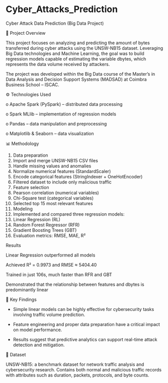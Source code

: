 # Cyber_Attacks_Prediction
Cyber Attack Data Prediction (Big Data Project)

📌 Project Overview

This project focuses on analyzing and predicting the amount of bytes transferred during cyber attacks using the UNSW-NB15 dataset. Leveraging Big Data technologies and Machine Learning, the goal was to build regression models capable of estimating the variable dbytes, which represents the data volume received by attackers.

The project was developed within the Big Data course of the Master’s in Data Analysis and Decision Support Systems (MADSAD) at Coimbra Business School – ISCAC.

⚙️ Technologies Used

  o Apache Spark (PySpark) – distributed data processing
  
  o Spark MLlib – implementation of regression models
  
  o Pandas – data manipulation and preprocessing
  
  o Matplotlib & Seaborn – data visualization

📊 Methodology

1. Data preparation
2. Import and merge UNSW-NB15 CSV files
3. Handle missing values and anomalies
4. Normalize numerical features (StandardScaler)
5. Encode categorical features (StringIndexer + OneHotEncoder)
6. Filtered dataset to include only malicious traffic
7. Feature selection
8. Pearson correlation (numerical variables)
9. Chi-Square test (categorical variables)
10. Selected top 15 most relevant features
11. Modeling
12. Implemented and compared three regression models:
13. Linear Regression (RL)
14. Random Forest Regressor (RFR)
15. Gradient Boosting Trees (GBT)
16. Evaluation metrics: RMSE, MAE, R²

Results

Linear Regression outperformed all models

Achieved R² = 0.9973 and RMSE ≈ 5404.40

Trained in just 106s, much faster than RFR and GBT

Demonstrated that the relationship between features and dbytes is predominantly linear

🚀 Key Findings

  - Simple linear models can be highly effective for cybersecurity tasks involving traffic volume prediction.
  
  - Feature engineering and proper data preparation have a critical impact on model performance.
  
  - Results suggest that predictive analytics can support real-time attack detection and mitigation.

📂 Dataset

UNSW-NB15: a benchmark dataset for network traffic analysis and cybersecurity research.
Contains both normal and malicious traffic records with attributes such as duration, packets, protocols, and byte counts.
